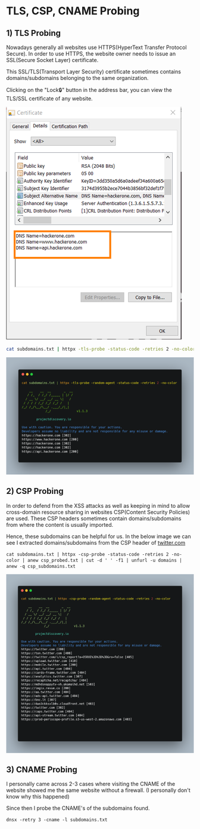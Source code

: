 # TLS, CSP, CNAME Probing

## 1) TLS Probing

Nowadays generally all websites use HTTPS(HyperText Transfer Protocol Secure). In order to use HTTPS, the website owner needs to issue an SSL(Secure Socket Layer) certificate.

This SSL/TLS(Transport Layer Security) certificate sometimes contains domains/subdomains belonging to the same organization.

Clicking on the "Lock🔒" button in the address bar, you can view the TLS/SSL certificate of any website.

![Hackerone.com contain these subdomains in its TLS certificate](../../.gitbook/assets/TLS.png)



```bash
cat subdomains.txt | httpx -tls-probe -status-code -retries 2 -no-color | anew tls_probed.txt | cut -d ' ' -f1 | unfurl -u domains | anew -q tls_subdomains.txt
```



![](<../../.gitbook/assets/tls probing.png>)



## 2) CSP Probing

In order to defend from the XSS attacks as well as keeping in mind to allow cross-domain resource sharing in websites CSP(Content Security Policies) are used. These CSP headers sometimes contain domains/subdomains from where the content is usually imported.

Hence, these subdomains can be helpful for us. In the below image we can see I extracted domains/subdomains from the CSP header of [twitter.com](https://twitter.com)

```
cat subdomains.txt | httpx -csp-probe -status-code -retries 2 -no-color | anew csp_probed.txt | cut -d ' ' -f1 | unfurl -u domains | anew -q csp_subdomains.txt
```

![](../../.gitbook/assets/csp.png)







## 3) CNAME Probing

I personally came across 2-3 cases where visiting the CNAME of the website showed me the same website without a firewall. (I personally don't know why this happened)

Since then I probe the CNAME's of the subdomains found.

```
dnsx -retry 3 -cname -l subdomains.txt
```
